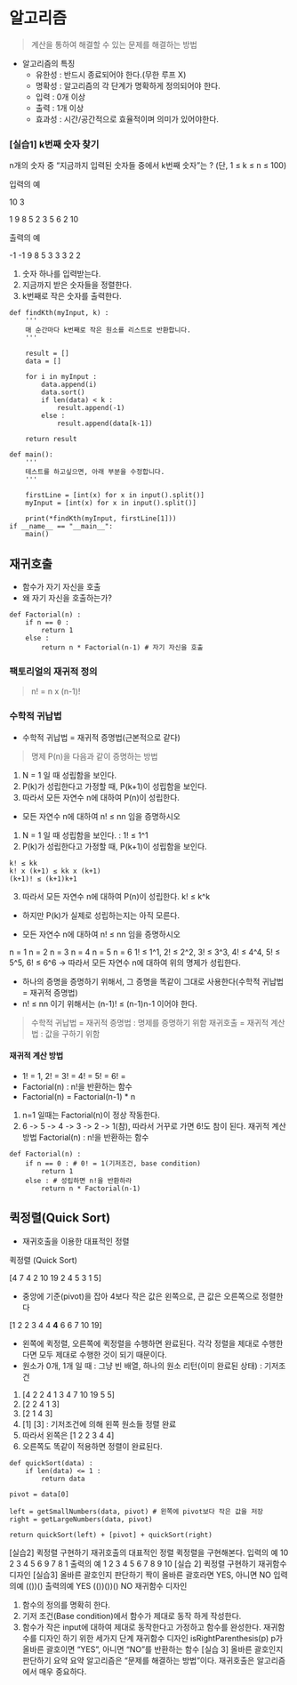 # 알고리즘
> 계산을 통하여 해결할 수 있는 문제를 해결하는 방법
- 알고리즘의 특징 
    - 유한성 : 반드시 종료되어야 한다.(무한 루프 X)
    - 명확성 : 알고리즘의 각 단계가 명확하게 정의되어야 한다.
    - 입력 : 0개 이상
    - 출력 : 1개 이상
    - 효과성 : 시간/공간적으로 효율적이며 의미가 있어야한다.

### [실습1] k번째 숫자 찾기
n개의 숫자 중 “지금까지 입력된 숫자들 중에서 k번째 숫자”는 ?
(단, 1 ≤ k ≤ n ≤ 100)

입력의 예

10 3

1 9 8 5 2 3 5 6 2 10

출력의 예

-1 -1 9 8 5 3 3 3 2 2 

1. 숫자 하나를 입력받는다.
2. 지금까지 받은 숫자들을 정렬한다.
3. k번째로 작은 숫자를 출력한다.

```
def findKth(myInput, k) :
    '''
    매 순간마다 k번째로 작은 원소를 리스트로 반환합니다.
    '''

    result = []
    data = []
    
    for i in myInput :
        data.append(i)
        data.sort()
        if len(data) < k :
            result.append(-1)
        else :
            result.append(data[k-1])
            
    return result

def main():
    '''
    테스트를 하고싶으면, 아래 부분을 수정합니다.
    '''

    firstLine = [int(x) for x in input().split()]
    myInput = [int(x) for x in input().split()]

    print(*findKth(myInput, firstLine[1]))
if __name__ == "__main__":
    main()
```

## 재귀호출

- 함수가 자기 자신을 호출
- 왜 자기 자신을 호출하는가? 
```
def Factorial(n) :
    if n == 0 :
        return 1
    else :
        return n * Factorial(n-1) # 자기 자신을 호출
```

### 팩토리얼의 재귀적 정의
> n! = n x (n-1)!

### 수학적 귀납법
- 수학적 귀납법 = 재귀적 증명법(근본적으로 같다)

> 명제 P(n)을 다음과 같이 증명하는 방법
1. N = 1 일 때 성립함을 보인다.
2. P(k)가 성립한다고 가정할 때, P(k+1)이 성립함을 보인다.
3. 따라서 모든 자연수 n에 대하여 P(n)이 성립한다.

- 모든 자연수 n에 대하여 n! ≤ nn 임을 증명하시오

1. N = 1 일 때 성립함을 보인다. : 1! ≤ 1^1
2. P(k)가 성립한다고 가정할 때, P(k+1)이 성립함을 보인다. 
```
k! ≤ kk
k! x (k+1) ≤ kk x (k+1)
(k+1)! ≤ (k+1)k+1
```
3. 따라서 모든 자연수 n에 대하여 P(n)이 성립한다. k! ≤ k^k
- 하지만 P(k)가 실제로 성립하는지는 아직 모른다.

- 모든 자연수 n에 대하여 n! ≤ nn 임을 증명하시오

n = 1 n = 2 n = 3 n = 4 n = 5 n = 6
1! ≤ 1^1, 2! ≤ 2^2, 3! ≤ 3^3, 4! ≤ 4^4, 5! ≤ 5^5, 6! ≤ 6^6
-> 따라서 모든 자연수 n에 대하여 위의 명제가 성립한다.

- 하나의 증명을 증명하기 위해서, 그 증명을 똑같이 그대로 사용한다(수학적 귀납법 = 재귀적 증명법)
- n! ≤ nn 이기 위해서는 (n-1)! ≤ (n-1)n-1 이어야 한다.

> 수학적 귀납법 = 재귀적 증명법 : 명제를 증명하기 위함
> 재귀호출 = 재귀적 계산법 : 값을 구하기 위함

#### 재귀적 계산 방법

- 1! = 1, 2! = 3! = 4! = 5! = 6! =
- Factorial(n) : n!을 반환하는 함수
- Factorial(n) = Factorial(n-1) * n
1. n=1 일때는 Factorial(n)이 정상 작동한다.
2. 6 -> 5 -> 4 -> 3 -> 2 -> 1(참), 따라서 거꾸로 가면 6!도 참이 된다.
재귀적 계산 방법
Factorial(n) : n!을 반환하는 함수
```
def Factorial(n) :
    if n == 0 : # 0! = 1(기저조건, base condition)
        return 1
    else : # 성립하면 n!을 반환하라
        return n * Factorial(n-1)
```

## 퀵정렬(Quick Sort) 
- 재귀호출을 이용한 대표적인 정렬

퀵정렬 (Quick Sort)

[4 7 4 2 10 19 2 4 5 3 1 5]

-  중앙에 기준(pivot)을 잡아 4보다 작은 값은 왼쪽으로, 큰 값은 오른쪽으로 정렬한다

[1 2 2 3 4 4 **4** 6 6 7 10 19]

- 왼쪽에 퀵정렬, 오른쪽에 퀵정렬을 수행하면 완료된다. 각각 정렬을 제대로 수행한다면 모두 제대로 수행한 것이 되기 때문이다.
- 원소가 0개, 1개 일 때 : 그냥 빈 배열, 하나의 원소 리턴(이미 완료된 상태) : 기저조건
1. [4 2 2 4 1 3 4 7 10 19 5 5]
2. [2 2 4 1 3]
3. [2 1 4 3]
4. [1] [3] : 기저조건에 의해 왼쪽 원소들 정렬 완료
5. 따라서 왼쪽은 [1 2 2 3 4 4]
6. 오른쪽도 똑같이 적용하면 정렬이 완료된다.
```
def quickSort(data) :
    if len(data) <= 1 :
        return data

pivot = data[0]

left = getSmallNumbers(data, pivot) # 왼쪽에 pivot보다 작은 값을 저장
right = getLargeNumbers(data, pivot)

return quickSort(left) + [pivot] + quickSort(right)
```

[실습2] 퀵정렬 구현하기
재귀호출의 대표적인 정렬 퀵정렬을 구현해본다.
입력의 예
10 2 3 4 5 6 9 7 8 1
출력의 예
1 2 3 4 5 6 7 8 9 10 
[실습 2] 퀵정렬 구현하기
재귀함수 디자인
[실습3] 올바른 괄호인지 판단하기
짝이 올바른 괄호라면 YES, 아니면 NO
입력의예
(())()
출력의예
YES
(())())() NO
재귀함수 디자인
1. 함수의 정의를 명확히 한다.
2. 기저 조건(Base condition)에서 함수가 제대로 동작
하게 작성한다.
3. 함수가 작은 input에 대하여 제대로 동작한다고
가정하고 함수를 완성한다.
재귀함수를 디자인 하기 위한 세가지 단계
재귀함수 디자인
isRightParenthesis(p)
p가 올바른 괄호이면
“YES”, 아니면 “NO”를 반환하는 함수
[실습 3] 올바른 괄호인지 판단하기
요약
요약
알고리즘은 “문제를 해결하는 방법”이다.
재귀호출은 알고리즘에서 매우 중요하다.
